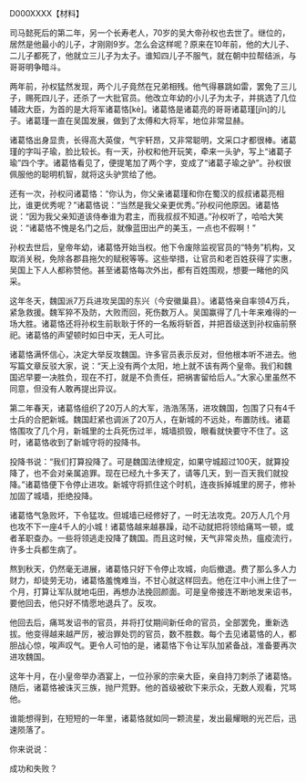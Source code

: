 D000XXXX【材料】



司马懿死后的第二年，另一个长寿老人，70岁的吴大帝孙权也去世了。继位的，居然是他最小的儿子，才刚刚9岁。怎么会这样呢？原来在10年前，他的大儿子、二儿子都死了，他就立三儿子为太子。谁知四儿子不服气，就在朝中拉帮结派，与哥哥明争暗斗。

两年前，孙权猛然发现，两个儿子竟然在兄弟相残。他气得暴跳如雷，罢免了三儿子，赐死四儿子，还杀了一大批官员。他改立年幼的小儿子为太子，并挑选了几位辅政大臣，为首的是大将军诸葛恪[kè]。诸葛恪是诸葛亮的哥哥诸葛瑾[jǐn]的儿子。诸葛瑾一直在吴国发展，做到了太傅和大将军，地位非常显赫。

诸葛恪出身显贵，长得高大英俊，气宇轩昂，又非常聪明，文采口才都很棒。诸葛瑾的字叫子瑜，脸比较长。有一天，孙权和他开玩笑，牵来一头驴，写上“诸葛子瑜”四个字。诸葛恪看见了，便提笔加了两个字，变成了“诸葛子瑜之驴”。孙权很佩服他的聪明机智，就将这头驴赏给了他。

还有一次，孙权问诸葛恪：“你认为，你父亲诸葛瑾和你在蜀汉的叔叔诸葛亮相比，谁更优秀呢？”诸葛恪说：“当然是我父亲更优秀。”孙权问他原因。诸葛恪说：“因为我父亲知道该侍奉谁为君主，而我叔叔不知道。”孙权听了，哈哈大笑说：“诸葛恪不愧是名门之后，就像蓝田出产的美玉，一点也不假啊！”

孙权去世后，皇帝年幼，诸葛恪开始当权。他下令废除监视官员的“特务”机构，又取消关税，免除各郡县拖欠的赋税等等。这些举措，让官员和老百姓获得了实惠，吴国上下人人都称赞他。甚至诸葛恪每次外出，都有百姓围观，想要一睹他的风采。

这年冬天，魏国派7万兵进攻吴国的东兴（今安徽巢县）。诸葛恪亲自率领4万兵，紧急救援。魏军猝不及防，大败而回，死伤数万人。吴国赢得了几十年来难得的一场大胜。诸葛恪还将孙权生前耿耿于怀的一名叛将斩首，并把首级送到孙权庙前祭祀。诸葛恪的声望顿时如日中天，无人可比。

诸葛恪满怀信心，决定大举反攻魏国。许多官员表示反对，但他根本听不进去。他写篇文章反驳大家，说：“天上没有两个太阳，地上就不该有两个皇帝。我们和魏国迟早要一决胜负，现在不打，就是不负责任，把祸害留给后人。”大家心里虽然不同意，但没有人敢再提出异议。

第二年春天，诸葛恪组织了20万人的大军，浩浩荡荡，进攻魏国，包围了只有4千士兵的合肥新城。魏国赶紧也调派了20万人，在新城的不远处，布置防线。诸葛恪围攻了几个月，新城里的士兵死伤过半，城墙损毁，眼看就快要守不住了。这时，诸葛恪收到了新城守将的投降书。

投降书说：“我们打算投降了。可是魏国法律规定，如果守城超过100天，就算投降了，也不会对亲属追罪。现在已经九十多天了，请等几天，到一百天我们就投降。”诸葛恪便下令停止进攻。新城守将抓住这个时机，连夜拆掉城里的房子，修补加固了城墙，拒绝投降。

诸葛恪气急败坏，下令猛攻。但城墙已经修好了，一时无法攻克。20万人几个月也攻不下一座4千人的小城！诸葛恪越来越暴躁，动不动就把将领给痛骂一顿，或者革职查办。一些将领逃走投降了魏国。而且这时候，天气非常炎热，瘟疫流行，许多士兵都生病了。

熬到秋天，仍然毫无进展，诸葛恪只好下令停止攻城，向后撤退。费了那么多人力财力，却徒劳无功，诸葛恪羞愧难当，不甘心就这样回去。他在江中小洲上住了一个月，打算让军队就地屯田，再想办法挽回颜面。可是皇帝接连不断地发来诏书，要他回去，他只好不情愿地退兵了。反攻。

他回去后，痛骂发诏书的官员，并将打仗期间新任命的官员，全部罢免，重新选拔。他变得越来越严厉，被治罪处罚的官员，数不胜数。每个去见诸葛恪的人，都胆战心惊，唉声叹气。更令人可怕的是，诸葛恪下令让军队加紧备战，准备要再次进攻魏国。

这年十月，在小皇帝举办酒宴上，一位孙家的宗亲大臣，亲自持刀刺杀了诸葛恪。随后，诸葛恪被诛灭三族，抛尸荒野。他的首级被砍下来示众，无数人观看，咒骂他。

谁能想得到，在短短的一年里，诸葛恪就如同一颗流星，发出最耀眼的光芒后，迅速陨落了。



你来说说：

成功和失败？





